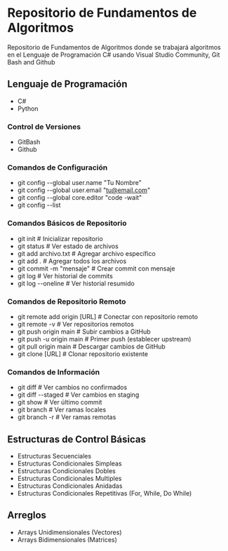 # Repositorio de Fundamentos de Algoritmos
Repositorio de Fundamentos de Algoritmos donde se trabajará algoritmos en el Lenguaje de Programación C# usando Visual Studio Community, Git Bash and Github

## Lenguaje de Programación
- C#
- Python

### Control de Versiones
- GitBash
- Github

### Comandos de Configuración
- git config --global user.name "Tu Nombre"
- git config --global user.email "tu@email.com"
- git config --global core.editor "code -wait"
- git config --list
### Comandos Básicos de Repositorio
- git init # Inicializar repositorio
- git status # Ver estado de archivos
- git add archivo.txt # Agregar archivo específico
- git add . # Agregar todos los archivos
- git commit -m "mensaje" # Crear commit con mensaje
- git log # Ver historial de commits
- git log --oneline # Ver historial resumido

### Comandos de Repositorio Remoto
- git remote add origin [URL] # Conectar con repositorio remoto
- git remote -v # Ver repositorios remotos
- git push origin main # Subir cambios a GitHub
- git push -u origin main # Primer push (establecer upstream)
- git pull origin main # Descargar cambios de GitHub
- git clone [URL] # Clonar repositorio existente
### Comandos de Información
- git diff # Ver cambios no confirmados
- git diff --staged # Ver cambios en staging
- git show # Ver último commit
- git branch # Ver ramas locales
- git branch -r # Ver ramas remotas

## Estructuras de Control Básicas
- Estructuras Secuenciales
- Estructuras Condicionales Simpleas
- Estructuras Condicionales Dobles
- Estructuras Condicionales Multiples
- Estructuras Condicionales Anidadas
- Estructuras Condicionales Repetitivas (For, While, Do While)

## Arreglos
- Arrays Unidimensionales (Vectores)
- Arrays Bidimensionales (Matrices)